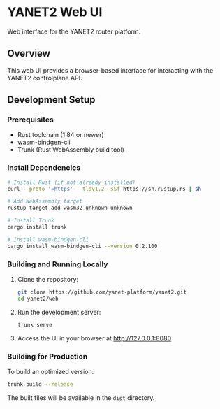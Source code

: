 # YANET2 Web UI

Web interface for the YANET2 router platform.

## Overview

This web UI provides a browser-based interface for interacting with the YANET2 controlplane API.

## Development Setup

### Prerequisites

- Rust toolchain (1.84 or newer)
- wasm-bindgen-cli
- Trunk (Rust WebAssembly build tool)

### Install Dependencies

```bash
# Install Rust (if not already installed)
curl --proto '=https' --tlsv1.2 -sSf https://sh.rustup.rs | sh

# Add WebAssembly target
rustup target add wasm32-unknown-unknown

# Install Trunk
cargo install trunk

# Install wasm-bindgen-cli
cargo install wasm-bindgen-cli --version 0.2.100
```

### Building and Running Locally

1. Clone the repository:
   ```bash
   git clone https://github.com/yanet-platform/yanet2.git
   cd yanet2/web
   ```

2. Run the development server:
   ```bash
   trunk serve
   ```

3. Access the UI in your browser at http://127.0.0.1:8080

### Building for Production

To build an optimized version:

```bash
trunk build --release
```

The built files will be available in the `dist` directory.
